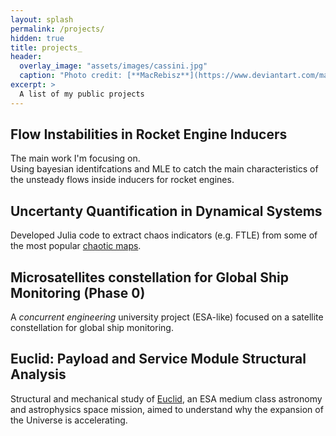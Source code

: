 ```yaml
---
layout: splash
permalink: /projects/
hidden: true
title: projects_
header:
  overlay_image: "assets/images/cassini.jpg"
  caption: "Photo credit: [**MacRebisz**](https://www.deviantart.com/macrebisz)"
excerpt: >
  A list of my public projects
---
```

## Flow Instabilities in Rocket Engine Inducers

The main work I'm focusing on.  
Using bayesian identifcations and MLE to catch the main characteristics of the unsteady flows inside inducers for rocket engines.

## Uncertanty Quantification in Dynamical Systems

Developed Julia code to extract chaos indicators (e.g. FTLE) from some of the most popular [chaotic maps](https://en.wikipedia.org/wiki/List_of_chaotic_maps).

## Microsatellites constellation for Global Ship Monitoring (Phase 0)

A <em>concurrent engineering</em> university project (ESA-like) focused on a satellite constellation for global ship monitoring.

## Euclid: Payload and Service Module Structural Analysis

Structural and mechanical study of [Euclid](https://www.euclid-ec.org), an ESA medium class astronomy and astrophysics space mission, aimed to understand why the expansion of the Universe is accelerating.

[comment]: <> (ADD 3D JS OF EUCLID! - Add links to the previous projects - e.g. Paper, Work, Reports, Table of Contents etc. - https://cr0stata.github.io/work1/ - work2 - nemo - euclid.)

